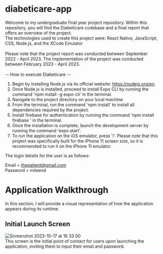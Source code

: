 # diabeticare-app
Welcome to my undergraduate final year project repository. Within this repository, you will find the Diabeticare codebase and a final report that offers an overview of the project.
<be>
<br>
The technologies used to create this project were: React Native, JavaScript, CSS, Node.js, and the XCode Emulator
<br>
<br>
Please note that the project report was conducted between September 2022 - April 2023. The implementation of the project was conducted between February 2023 - April 2023.
<br>
<br>
-- How to execute Diabeticare -- 

1) Begin by installing Node.js via its official website: https://nodejs.org/en.
2) Once Node.js is installed, proceed to install Expo CLI by running the command 'npm install -g expo-cli' in the terminal.
3) Navigate to the project directory on your local machine.
4) From the terminal, run the command 'npm install' to install all dependencies required by the project.
5) Install firebase for authentication by running the command 'npm install firebase
' in the terminal.
5) Once the installation is complete, launch the development server by running the command 'expo start'.
6) To run the application on the iOS emulator, press 'i'. Please note that this project was specifically built for the iPhone 11 screen size, so it is recommended to run it on the iPhone 11 emulator. 

The login details for the user is as follows:

Email = thepatient@gmail.com
<br>
Password = mileend

# Application Walkthrough
In this section, I will provide a visual representation of how the application appears during its runtime.

## Initial Launch Screen
![Screenshot 2023-10-17 at 16 33 00](https://github.com/borancek/diabeticare-app/assets/77752760/de0371a0-ac33-4ae6-9b6f-ff7b8624fe1b)
<br>
This screen is the initial point of contact for users upon launching the application, inviting them to input their email and password.

